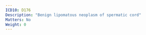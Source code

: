 ```yaml
---
ICD10: D176
Description: "Benign lipomatous neoplasm of spermatic cord"
Matters: No
Weight: 0
---
```



